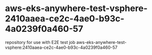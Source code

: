 # aws-eks-anywhere-test-vsphere-2410aaea-ce2c-4ae0-b93c-4a0239f0a460-57
repository for use with E2E test job aws-eks-anywhere-test-vsphere:2410aaea-ce2c-4ae0-b93c-4a0239f0a460-57
